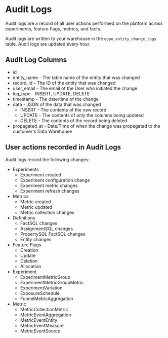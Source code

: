 # Audit Logs

Audit logs are a record of all user actions performed on the platform across experiments, feature flags, metrics, and facts.

Audit logs are written to your warehouse in the `eppo_entity_change_logs` table. Audit logs are updated every hour.

## Audit Log Columns

* id
* entity_name - The table name of the entity that was changed  
* record_id - The ID of the entity that was changed
* user_email - The email of the User who initiated the change
* log_type - INSERT, UPDATE, DELETE
* timestamp - The date/time of the change
* data - JSON of the data that was changed
    * INSERT - The contents of the new record
    * UPDATE - The contents of *only* the columns being updated
    * DELETE - The contents of the record being deleted
* propagated_at - Date/Time of when the change was propagated to the customer's Data Warehouse

## User actions recorded in Audit Logs

Audit logs record the following changes:

- Experiments
    - Experiment created
    - Experiment configuration change 
    - Experiment metric changes
    - Experiment refresh changes
- Metrics
    - Metric created
    - Metric updated
    - Metric collection changes
- Definitions
    - FactSQL changes
    - AssignmentSQL changes
    - PropertySQL FactSQL changes
    - Entity changes
- Feature Flags
    - Creation
    - Update
    - Deletion
    - Allocation
- Experiment  
    - ExperimentMetricGroup
    - ExperimentMetricGroupMetric  
    - ExperimentVariation
    - ExposureSchedule
    - FunnelMetricAggregation
 - Metric
    - MetricCollectionMetric
    - MetricEventAggregation  
    - MetricEventEntity
    - MetricEventMeasure
    - MetricEventSource  
